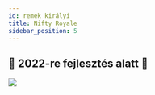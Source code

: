 ```yaml
---
id: remek királyi
title: Nifty Royale
sidebar_position: 5
---
```


## 🚧 2022-re fejlesztés alatt 🚧

![](/img/niftyroyale_v01.png)
